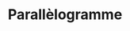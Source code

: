 ---
layout: post
title: Parallèlogramme
lien: https://github.com/DegrangeM/Parallelogramme
description: >-
  Une application web permettant de faire travailler les notions de logique et de démonstration, notamment au travers des parallélogrammes.
image: >-
  https://user-images.githubusercontent.com/53106394/84728381-63efcc80-af91-11ea-917c-b2b0472d39c4.png
category: Ressource pédagogique
tags:
  - Ressource pédagogique
  - Mathématiques
---